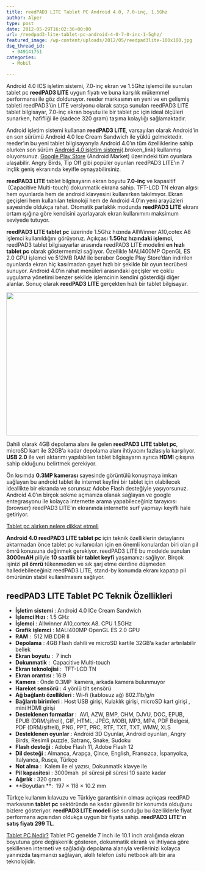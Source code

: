 ```yaml
---
title: reedPAD3 LITE Tablet PC Android 4.0, 7.0-inç, 1.5Ghz
author: Alper
type: post
date: 2012-05-29T16:02:36+00:00
url: /reedpad3-lite-tablet-pc-android-4-0-7-0-inc-1-5ghz/
featured_image: /wp-content/uploads/2012/05/reedpad3lite-100x100.jpg
dsq_thread_id:
  - 949141751
categories:
  - Mobil

---
```

Android 4.0 ICS işletim sistemi, 7.0-inç ekran ve 1.5Ghz işlemci ile sunulan tablet pc **reedPAD3 LITE** uygun fiyatı ve buna karşılık mükemmel performansı ile göz dolduruyor. reeder markasının en yeni ve en gelişmiş tableti reedPAD3&#8217;ün LITE versiyonu olarak satışa sunulan reedPAD3 LITE tablet bilgisayar, 7.0-inç ekran boyutu ile bir tablet pc için ideal ölçüleri sunarken, hafifliği ile (sadece 320 gram) taşıma kolaylığı sağlamaktadır.

Android işletim sistemi kullanan **reedPAD3 LITE**, varsayılan olarak Android&#8217;in en son sürümü Android 4.0 Ice Cream Sandwich ile yüklü gelmektedir. reeder&#8217;ın bu yeni tablet bilgisayarıyla Android 4.0&#8217;ın tüm özelliklerine sahip olurken son sürüm [Android 4.0 işletim sistemi][1]{.broken_link} kullanmış oluyorsunuz. <a title="Google Play Store" href="https://play.google.com/store?hl=tr" target="_blank">Google Play Store</a> (Android Market) üzerindeki tüm oyunlara ulaşabilir. Angry Birds, Tip Off gibi popüler oyunları reedPAD3 LITE&#8217;ın 7 inçlik geniş ekranında keyifle oynayabilirsiniz.

**reedPAD3 LITE** tablet bilgisayarın ekran boyutu **7.0-inç** ve kapasitif  (Capacitive Multi-touch) dokunmatik ekrana sahip. TFT-LCD TN ekran algısı hem oyunlarda hem de android klavyesini kullanırken takılmıyor. Ekran geçişleri hem kullanılan teknoloji hem de Android 4.0&#8217;ın yeni arayüzleri sayesinde oldukça rahat. Otomatik parlaklık modunda **reedPAD3 LITE** ekranı ortam ışığına göre kendisini ayarlayarak ekran kullanımını maksimum seviyede tutuyor.

**reedPAD3 LITE tablet pc** üzerinde 1.5Ghz hızında AllWinner A10,cotex A8 işlemci kullanıldığını görüyoruz. Açıkçası **1.5Ghz hızındaki işlemci**, reedPAD3 tablet bilgisayarlar arasında reedPAD3 LITE modelini **en hızlı tablet pc** olarak göstermemizi sağlıyor. Özellikle MALI400MP OpenGL ES 2.0 GPU işlemci ve 512MB RAM ile beraber Google Play Store&#8217;dan indirilen oyunlarda ekran hiç kasılmadan gayet hızlı bir şekilde bir oyun tecrübesi sunuyor. Android 4.0&#8217;ın rahat menüleri arasındaki geçişler ve çoklu uygulama yönetimi benzer şekilde işlemcinin kendini gösterdiği diğer alanlar. Sonuç olarak **reedPAD3 LITE** gerçekten hızlı bir tablet bilgisayar.

<img class="aligncenter size-full wp-image-8480" title="reedpad3lite" src="https://www.murekkep.org/wp-content/uploads/2012/05/reedpad3lite.jpg" alt="" width="600" height="375" srcset="https://www.murekkep.org/wp-content/uploads/2012/05/reedpad3lite.jpg 600w, https://www.murekkep.org/wp-content/uploads/2012/05/reedpad3lite-400x250.jpg 400w, https://www.murekkep.org/wp-content/uploads/2012/05/reedpad3lite-50x31.jpg 50w, https://www.murekkep.org/wp-content/uploads/2012/05/reedpad3lite-200x125.jpg 200w" sizes="(max-width: 600px) 100vw, 600px" /> 

Dahili olarak 4GB depolama alanı ile gelen **reedPAD3 LITE tablet pc**, microSD kart ile 32GB&#8217;a kadar depolama alanı ihtiyacını fazlasıyla karşılıyor. **USB 2.0** ile veri aktarımı yapılabilen tablet bilgisayarın ayrıca **HDMI** çıkışına sahip olduğunu belirtmek gerekiyor.

Ön kısımda **0.3MP kamerası** sayesinde görüntülü konuşmaya imkan sağlayan bu android tablet ile internet keyfini bir tablet için olabilecek ideallikte bir ekranda ve sorunsuz Adobe Flash desteğiyle yaşıyorsunuz. Android 4.0&#8217;ın birçok sekme açmanıza olanak sağlayan ve google entegrasyonu ile kolayca internette arama yapabileceğiniz tarayıcısı (browser) reedPAD3 LITE&#8217;ın ekranında internette surf yapmayı keyifli hale getiriyor.

<p class="info">
  <a title="Tablet PC Alırken Nelere Dikkat Etmeli – Tablet PC Özellikler Detayı" href="https://www.murekkep.org/tablet-pc-alirken-nelere-dikkat-etmeli-tablet-pc-ozellikler-detayi-11800" class="broken_link">Tablet pc alırken nelere dikkat etmeli</a>
</p>

**Android 4.0 reedPAD3 LITE tablet pc** için teknik özelliklerin detaylarını aktarmadan önce tablet pc kullanıcıları için en önemli konulardan biri olan pil ömrü konusuna değinmek gerekiyor. reedPAD3 LITE bu modelde sunulan **3000mAH** piliyle **10 saatlik bir tablet keyfi** yaşamanızı sağlıyor. Birçok işinizi **pil ömrü** tükenmeden ve sık şarj etme derdine düşmeden halledebileceğiniz reedPAD3 LITE, stand-by konumda ekranı kapatıp pil ömürünün stabil kullanılmasını sağlıyor.

## reedPAD3 LITE Tablet PC Teknik Özellikleri

  * **İşletim sistemi** : Android 4.0 ICe Cream Sandwich
  * **İşlemci Hızı** : 1.5 GHz
  * **İşlemci** : Allwinner A10,cortex A8. CPU 1.5GHz
  * **Grafik işlemci** : MALI400MP OpenGL ES 2.0 GPU
  * **RAM** :  512 MB DDR II
  * **Depolama** : 4GB Flash dahili ve microSD kartile 32GB&#8217;a kadar artırılabilir bellek
  * **Ekran boyutu** :  7 inch
  * **Dokunmatik** :  Capacitive Multi-touch
  * **Ekran teknolojisi** :  TFT-LCD TN
  * **Ekran orantısı** : 16:9
  * **Kamera** : Önde 0.3MP  kamera, arkada kamera bulunmuyor
  * **Hareket sensörü** : 4 yönlü tilt sensörü
  * **Ağ bağlantı özellikleri** : Wi-fi (kablosuz ağ) 802.11b/g/n
  * **Bağlantı birimleri** : Host USB girişi, Kulaklık girişi, microSD kart girişi , mini HDMI girişi
  * **Desteklenen formatlar** :  AVI, AZW, BMP, CHM, DJVU, DOC, EPUB, EPUB (DRM/şifreli), GIF, HTML, JPEG, MOBI, MP3, MP4, PDF Belgesi, PDF (DRM/şifreli), PNG, PPT, PRC, RTF, TXT, TXT, WMW, XLS
  * **Desteklenen oyunlar** : Android 3D Oyunlar, Android oyunları, Angry Birds, Resimli puzzle, Satranç, Snake, Sudoku
  * **Flash desteği** : Adobe Flash 11, Adobe Flash 12
  * **Dil desteği** : Almanca, Arapça, Çince, English, Fransızca, İspanyolca, İtalyanca, Rusça, Türkçe
  * **Not alma** :  Kalem ile el yazısı, Dokunmatik klavye ile
  * **Pil kapasitesi** : 3000mah  pil süresi pil süresi 10 saate kadar
  * **Ağırlık** : 320 gram
  * **Boyutları **:  197 × 118 × 10.2 mm

Türkçe kullanım kılavuzu ve Türkiye garantisinin olması açıkçası reedPAD markasının **tablet pc** sektöründe ne kadar güvenilir bir konumda olduğunu bizlere gösteriyor. **reedPAD3 LITE modeli** ise sunduğu bu özelliklerle fiyat performans açısından oldukça uygun bir fiyata sahip. **reedPAD3 LITE&#8217;ın satış fiyatı 299 TL**.

<a title="Tablet PC Nedir" href="https://www.murekkep.org/tablet-pc-nedir-en-iyi-tablet-pc-hangisi-6348" target="_blank" class="broken_link">Tablet PC Nedir?</a> Tablet PC genelde 7 inch ile 10.1 inch aralığında ekran boyutuna göre değişkenlik gösteren, dokunmatik ekranlı ve ihtiyaca göre şekillenen interneti ve sağladığı depolama alanıyla verilerinizi kolayca yanınızda taşımanızı sağlayan, akıllı telefon üstü netbook altı bir ara teknolojidir.

 [1]: https://www.murekkep.org/samsung-galaxy-nexus-ozellikleri-ve-android-4-0-ics-6909 "Android 4.0 ICS"